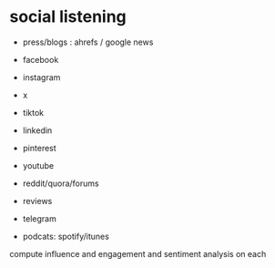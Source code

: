 
# social listening

- press/blogs : ahrefs / google news

- facebook
- instagram
- x
- tiktok
- linkedin
- pinterest
- youtube


- reddit/quora/forums
- reviews

- telegram
- podcats: spotify/itunes

compute influence and engagement and sentiment analysis on each



